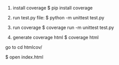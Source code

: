 1. install coverage
$ pip install coverage

2. run test.py file:
$ python -m unittest test.py

3. run coverage
$ coverage run -m unittest test.py

4. generate coverage html
$ coverage html

 go to cd htmlcov/
 
 $ open index.html
